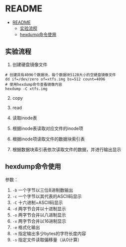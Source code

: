 # README

- [README](#readme)
  - [实验流程](#实验流程)
  - [hexdump命令使用](#hexdump命令使用)

## 实验流程

1. 创建硬盘镜像文件

```shell
# 创建具有4096个数据块，每个数据块512B大小的空硬盘镜像文件
dd if=/dev/zero of=xtfs.img bs=512 count=4096
# 使用hexdump命令查看镜像内容
hexdump -C xtfs.img
```

2. copy

3. read

1. 读取inode表
2. 根据inode表读取对应文件的inode项
3. 根据inode项读取文件的数据块索引表
4. 根据数据块索引表依次读取文件的数据，并进行输出显示

## hexdump命令使用

参数：

1. `-b` 一个字节以三位8进制数输出
2. `-c` 一个字节以其代表的ASCII码显示
3. `-C` 十六进制+ASCII码显示
4. `-d` 两字节合并以十进制显示
5. `-o` 两字节合并以八进制显示
6. `-x` 两字节合并以16进制显示
7. `-e` 格式化输出
8. `-n` 指定输出多少bytes的字符长度内容
9. `-s` 指定文件读取偏移量（从0计算）
